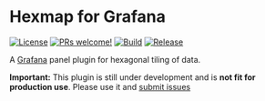 # Hexmap for Grafana

[![License](https://img.shields.io/github/license/marcusolsson/grafana-hexmap-panel)](LICENSE)
[![PRs welcome!](https://img.shields.io/badge/PRs-welcome-brightgreen.svg)](#contribute)
[![Build](https://github.com/marcusolsson/grafana-hexmap-panel/workflows/CI/badge.svg)](https://github.com/marcusolsson/grafana-hexmap-panel/actions?query=workflow%3A%22CI%22)
[![Release](https://github.com/marcusolsson/grafana-hexmap-panel/workflows/Release/badge.svg)](https://github.com/marcusolsson/grafana-hexmap-panel/actions?query=workflow%3ARelease)

A [Grafana](https://grafana.com) panel plugin for hexagonal tiling of data.

**Important:** This plugin is still under development and is **not fit for production use**. Please use it and [submit issues](https://github.com/marcusolsson/grafana-hexmap-panel/issues/new)
